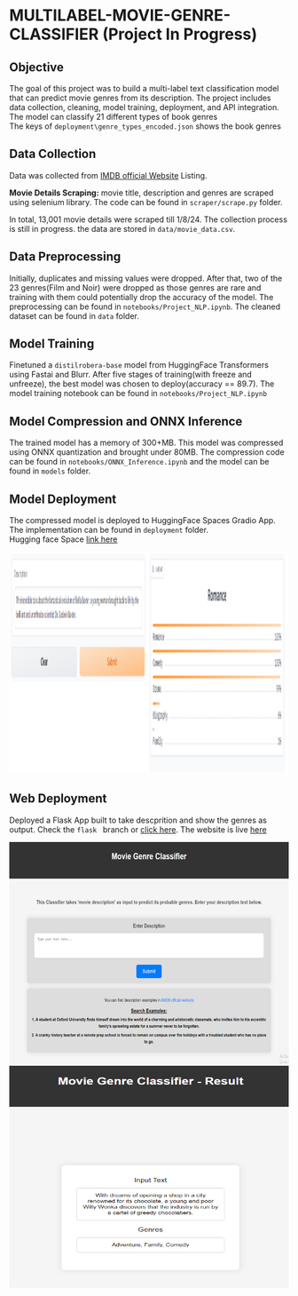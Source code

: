 # MULTILABEL-MOVIE-GENRE-CLASSIFIER (Project In Progress)

## Objective
The goal of this project was to build a multi-label text classification model that can predict movie genres from its description. The project includes data collection, cleaning, model training, deployment, and API integration. <br/>
The model can classify 21 different types of book genres <br/>The keys of `deployment\genre_types_encoded.json` shows the book genres

 ## Data Collection

Data was collected from [IMDB official Website](https://www.imdb.com/search/title/?title_type=feature) Listing.  <br/>

**Movie Details Scraping:** movie title, description and genres are scraped using selenium library. The code can be found in `scraper/scrape.py` folder.

In total, 13,001 movie details were scraped till 1/8/24. The collection process is still in progress. the data are stored in `data/movie_data.csv`.

## Data Preprocessing

Initially, duplicates and missing values were dropped. After that, two of the 23 genres(Film and Noir) were dropped as those genres are rare and training with them could potentially drop the accuracy of the model. The preprocessing can be found in `notebooks/Project_NLP.ipynb`. The cleaned dataset can be found in `data` folder.

## Model Training

Finetuned a `distilrobera-base` model from HuggingFace Transformers using Fastai and Blurr. After five stages of training(with freeze and unfreeze), the best model was chosen to deploy(accuracy == 89.7). The model training notebook can be found in `notebooks/Project_NLP.ipynb`

## Model Compression and ONNX Inference

The trained model has a memory of 300+MB. This model was compressed using ONNX quantization and brought under 80MB. The compression code can be found in `notebooks/ONNX_Inference.ipynb` and the model can be found in `models` folder.

## Model Deployment

The compressed model is deployed to HuggingFace Spaces Gradio App. The implementation can be found in `deployment` folder. <br/>Hugging face Space [link here](https://huggingface.co/spaces/mhdhrubo/movie-genre_classifier)

<img src = "deployment/hugging_face.png" width="800" height="400">


## Web Deployment
Deployed a Flask App built to take descprition and show the genres as output. Check the `flask ` branch or [click here](https://github.com/moinul-hossain-dhrubo/MultiLabel-Movie-Genre-Classifier/tree/flask). The website is live [here](https://multilabel-movie-genre-classifier.onrender.com/) 

<img src = "deployment/render_home.png" width="800" height="400">
<img src = "deployment/render_result.png" width="800" height="400">
